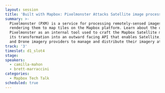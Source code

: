 ```yaml
---
layout: session
title: 'Built with Mapbox: Pixelmonster Attacks Satellite image processing'
summary: >-
  Pixelmonster (PXM) is a service for processing remotely-sensed images and
  rendering them to map tiles on the Mapbox platform. Learn about the origins of
  Pixelmonster as an internal tool used to craft the Mapbox Satellite map. And
  its transformation into an outward facing API that enables Satellite, Aerial
  and Drone imagery providers to manage and distribute their imagery at scale.
track: '3'
timeslot: d1_slot4
stage:
speakers:
  - camilla-mahon
  - brett-marraccini
categories:
  - Mapbox Tech Talk
scheduled: true
---
```


